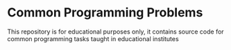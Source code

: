 # Common Programming Problems
This repository is for educational purposes only, it contains source code for common programming tasks taught in educational institutes
